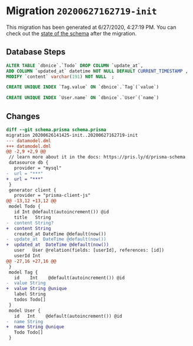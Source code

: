 # Migration `20200627162719-init`

This migration has been generated at 6/27/2020, 4:27:19 PM.
You can check out the [state of the schema](./schema.prisma) after the migration.

## Database Steps

```sql
ALTER TABLE `dbnice`.`Todo` DROP COLUMN `update_at`,
ADD COLUMN `updated_at` datetime NOT NULL DEFAULT CURRENT_TIMESTAMP ,
MODIFY `content` varchar(191) NOT NULL  ;

CREATE UNIQUE INDEX `Tag.value` ON `dbnice`.`Tag`(`value`)

CREATE UNIQUE INDEX `User.name` ON `dbnice`.`User`(`name`)
```

## Changes

```diff
diff --git schema.prisma schema.prisma
migration 20200626141425-init..20200627162719-init
--- datamodel.dml
+++ datamodel.dml
@@ -2,9 +2,9 @@
 // learn more about it in the docs: https://pris.ly/d/prisma-schema
 datasource db {
   provider = "mysql"
-  url = "***"
+  url = "***"
 }
 generator client {
   provider = "prisma-client-js"
@@ -13,12 +13,12 @@
 model Todo {
   id Int @default(autoincrement()) @id
   title   String
-  content String?
+  content String
   created_at DateTime @default(now())
-  update_at  DateTime @default(now())
+  updated_at  DateTime @default(now())
   user   User @relation(fields: [userId], references: [id])
   userId Int
@@ -27,16 +27,16 @@
 }
 model Tag {
   id    Int    @default(autoincrement()) @id
-  value String
+  value String @unique
   label String
   todos Todo[]
 }
 model User {
   id   Int    @default(autoincrement()) @id
-  name String
+  name String @unique
   Todo Todo[]
 }
```


